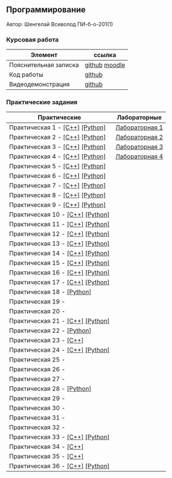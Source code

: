 ## Программирование

Автор: Шенгелай Всеволод ПИ-б-о-201(1)

### Курсовая работа

| Элемент | ссылка |
| ------------ | ------------ |
| Пояснительная записка | [github](https://github.com/VsevolodShengelai/Programming/blob/master/Kursovaya_rabota/201-1-%D0%A8%D0%B5%D0%BD%D0%B3%D0%B5%D0%BB%D0%B0%D0%B9_%D0%BA%D1%83%D1%80%D1%81%D0%BE%D0%B2%D0%B0%D1%8F.docx) [moodle](https://moodle.cfuv.ru/mod/assign/view.php?id=282172)|
| Код работы | [github](https://github.com/VsevolodShengelai/Programming/tree/master/Kursovaya_rabota) |
| Видеодемонстрация | [github](https://github.com/VsevolodShengelai/Programming/tree/master/Kursovaya_rabota) |

### Практические задания

| Практические | Лабораторные |
| ------------ | ------------ |
| Практическая 1 - [[C++]](./Practice/01/С++/) [[Python]](./Practice/01/Python/) | [Лабораторная 1](./Lab/lab1/ReadMe.md) |
| Практическая 2 - [[C++]](./Practice/02/С++/) [[Python]](./Practice/02/Python/) | [Лабораторная 2](./Lab/lab2/ReadMe.md) |
| Практическая 3 - [[C++]](./Practice/03/С++/) [[Python]](./Practice/03/Python/) | [Лабораторная 3](./Lab/lab3/ReadMe.md) |
| Практическая 4 - [[C++]](./Practice/04/С++/) [[Python]](./Practice/04/Python/) | [Лабораторная 4](./Lab/lab4/ReadMe.md) |
| Практическая 5 - [[C++]](./Practice/05/С++/) [[Python]](./Practice/05/Python/) |  |
| Практическая 6 - [[C++]](./Practice/06/С++/) [[Python]](./Practice/06/Python/) |  |
| Практическая 7 - [[C++]](./Practice/07/С++/) [[Python]](./Practice/07/Python/) |  |
| Практическая 8 - [[C++]](./Practice/08/С++/) [[Python]](./Practice/08/Python/) |  |
| Практическая 9 - [[C++]](./Practice/09/С++/) [[Python]](./Practice/09/Python/) |  |
| Практическая 10 - [[C++]](./Practice/10/С++/) [[Python]](./Practice/10/Python/) |  |
| Практическая 11 - [[C++]](./Practice/11/С%2B%2B/) [[Python]](./Practice/11/Python/) |  |
| Практическая 12 - [[C++]](./Practice/12/С%2B%2B/) [[Python]](./Practice/12/Python/) |  |
| Практическая 13 - [[C++]](./Practice/13/С%2B%2B/) [[Python]](./Practice/13/Python/) |  |
| Практическая 14 - [[C++]](./Practice/14/С%2B%2B/) [[Python]](./Practice/14/Python/) |  |
| Практическая 15 - [[C++]](./Practice/15/С%2B%2B/) [[Python]](./Practice/15/Python/) |  |
| Практическая 16 - [[C++]](./Practice/16/С%2B%2B/) [[Python]](./Practice/16/Python/) |  |
| Практическая 17 - [[C++]](./Practice/17/С%2B%2B/) [[Python]](./Practice/17/Python/) |  |
| Практическая 18 - [[Python]](./Practice/18/Python/) |  |
| Практическая 19 - |  |
| Практическая 20 - |  |
| Практическая 21 - [[C++]](./Practice/21/С%2B%2B/) [[Python]](./Practice/21/Python/) |  |
| Практическая 22 - [[Python]](./Practice/22/Python/) |  |
| Практическая 23 - [[C++]](./Practice/23/С%2B%2B/) |  |
| Практическая 24 - [[C++]](./Practice/24/С%2B%2B/) [[Python]](./Practice/24/Python/) |  |
| Практическая 25 - |  |
| Практическая 26 - |  |
| Практическая 27 - |  |
| Практическая 28 - [[Python]](./Practice/28/Python/) |  |
| Практическая 29 - |  |
| Практическая 30 - |  |
| Практическая 31 - |  |
| Практическая 32 - |  |
| Практическая 33 - [[C++]](./Practice/33/С%2B%2B/) [[Python]](./Practice/33/Python/) |  |
| Практическая 34 - [[C++]](./Practice/34/С%2B%2B/) |  |
| Практическая 35 - [[C++]](./Practice/35/С%2B%2B/) |  |
| Практическая 36 - [[C++]](./Practice/36/С%2B%2B/) [[Python]](./Practice/36/Python/) |  |
